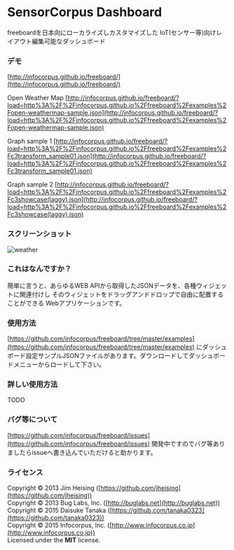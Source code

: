 SensorCorpus Dashboard
==========

freeboardを日本向にローカライズしカスタマイズした
IoT(センサー等)向けレイアウト編集可能なダッシュボード

### デモ
[http://infocorpus.github.io/freeboard/](http://infocorpus.github.io/freeboard/)

Open Weather Map
[http://infocorpus.github.io/freeboard/?load=http%3A%2F%2Finfocorpus.github.io%2Ffreeboard%2Fexamples%2Fopen-weathermap-sample.json](http://infocorpus.github.io/freeboard/?load=http%3A%2F%2Finfocorpus.github.io%2Ffreeboard%2Fexamples%2Fopen-weathermap-sample.json)

Graph sample 1
[http://infocorpus.github.io/freeboard/?load=http%3A%2F%2Finfocorpus.github.io%2Ffreeboard%2Fexamples%2Fc3transform_sample01.json](http://infocorpus.github.io/freeboard/?load=http%3A%2F%2Finfocorpus.github.io%2Ffreeboard%2Fexamples%2Fc3transform_sample01.json)

Graph sample 2
[http://infocorpus.github.io/freeboard/?load=http%3A%2F%2Finfocorpus.github.io%2Ffreeboard%2Fexamples%2Fc3showcase(laggy).json](http://infocorpus.github.io/freeboard/?load=http%3A%2F%2Finfocorpus.github.io%2Ffreeboard%2Fexamples%2Fc3showcase(laggy).json)

### スクリーンショット
![weather](https://raw.githubusercontent.com/wiki/infocorpus/freeboard/images/screenshot01.png)

### これはなんですか？

簡単に言うと、あらゆるWEB APIから取得したJSONデータを、各種ウィジェットに関連付けし
そのウィジェットをドラッグアンドドロップで自由に配置することができる
Webアプリケーションです。

### 使用方法

[https://github.com/infocorpus/freeboard/tree/master/examples](https://github.com/infocorpus/freeboard/tree/master/examples)
にダッシュボード設定サンプルJSONファイルがあります。ダウンロードしてダッシュボードメニューからロードして下さい。

### 詳しい使用方法

TODO

### バグ等について

[https://github.com/infocorpus/freeboard/issues](https://github.com/infocorpus/freeboard/issues)
開発中ですのでバグ等ありましたらissueへ書き込んでいただけると助かります。

### ライセンス

Copyright © 2013 Jim Heising ([https://github.com/jheising](https://github.com/jheising))<br/>Copyright © 2013 Bug Labs, Inc. ([http://buglabs.net](http://buglabs.net))<br/>
Copyright © 2015 Daisuke Tanaka ([https://github.com/tanaka0323](https://github.com/tanaka0323))<br/>Copyright © 2015 Infocorpus, Inc. ([http://www.infocorpus.co.jp](http://www.infocorpus.co.jp))<br/>Licensed under the **MIT** license.
